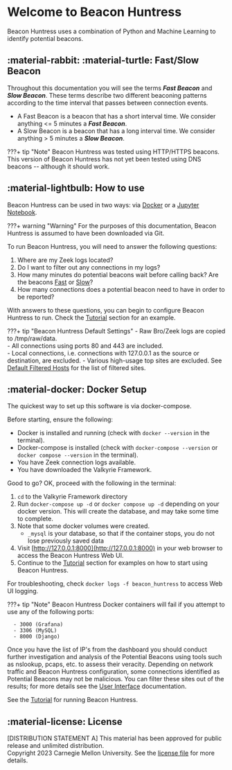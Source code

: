 # Welcome to Beacon Huntress

Beacon Huntress uses a combination of Python and Machine Learning to identify potential beacons.

## :material-rabbit: :material-turtle: <a name="fs_beacons"></a>**Fast/Slow Beacon**

Throughout this documentation you will see the terms <i>**Fast Beacon**</i> and <i>**Slow Beacon**</i>. These terms describe two different beaconing patterns according to the time interval that passes between connection events.

- A Fast Beacon is a beacon that has a short interval time. We consider anything <= 5 minutes a <i>**Fast Beacon**</i>.
- A Slow Beacon is a beacon that has a long interval time. We consider anything > 5 minutes a <i>**Slow Beacon**</i>.

???+ tip "Note"
    Beacon Huntress was tested using HTTP/HTTPS beacons. This version of Beacon Huntress has not yet been tested using DNS beacons -- although it should work.

## :material-lightbulb: **How to use**

Beacon Huntress can be used in two ways: via [Docker](#docker) or a [Jupyter Notebook](jupyter).

???+ warning "Warning"
    For the purposes of this documentation, Beacon Huntress is assumed to have been downloaded via Git.

To run Beacon Huntress, you will need to answer the following questions:

1. Where are my Zeek logs located?
2. Do I want to filter out any connections in my logs?
3. How many minutes do potential beacons wait before calling back? Are the beacons [Fast](#fs_beacons) or [Slow](#fs_beacons)?
4. How many connections does a potential beacon need to have in order to be reported?

With answers to these questions, you can begin to configure Beacon Huntress to run. Check the [Tutorial](tutorial) section for an example.

???+ tip "Beacon Huntress Default Settings"
    - Raw Bro/Zeek logs are copied to /tmp/raw/data. <br>
    - All connections using ports 80 and 443 are included. <br>
    - Local connections, i.e. connections with 127.0.0.1 as the source or destination, are excluded.
    - Various high-usage top sites are excluded. See [Default Filtered Hosts](defaultfilteredhosts) for the list of filtered sites.

## :material-docker: <a name="docker"></a>**Docker Setup**

The quickest way to set up this software is via docker-compose.

Before starting, ensure the following:

- Docker is installed and running (check with `docker --version` in the terminal).
- Docker-compose is installed (check with `docker-compose --version` or `docker compose --version` in the terminal).
- You have Zeek connection logs available.
- You have downloaded the Valkyrie Framework.

Good to go? OK, proceed with the following in the terminal:

1. `cd` to the Valkyrie Framework directory
2. Run `docker-compose up -d` or `docker compose up -d` depending on your docker version. This will create the database, and may take some time to complete.
3. Note that some docker volumes were created.
   - `_mysql` is your database, so that if the container stops, you do not lose previously saved data
4. Visit [http://127.0.0.1:8000](http://127.0.0.1:8000) in your web browser to access the Beacon Huntress Web UI.
5. Continue to the [Tutorial](tutorial) section for examples on how to start using Beacon Huntress.

For troubleshooting, check `docker logs -f beacon_huntress` to access Web UI logging.

???+ tip "Note"
    Beacon Huntress Docker containers will fail if you attempt to use any of the following ports:

      - 3000 (Grafana)
      - 3306 (MySQL)
      - 8000 (Django)

Once you have the list of IP's from the dashboard you should conduct further investigation and analysis of the Potential Beacons using tools such as nslookup, pcaps, etc. to assess their veracity. Depending on network traffic and Beacon Huntress configuration, some connections identified as Potential Beacons may not be malicious. You can filter these sites out of the results; for more details see the [User Interface](interface) documentation.

See the [Tutorial](tutorial) for running Beacon Huntress.

## :material-license: License

[DISTRIBUTION STATEMENT A] This material has been approved for public release and unlimited distribution.  
Copyright 2023 Carnegie Mellon University. See the [license file](https://github.com/cmu-sei/valkyrie_framework/blob/master/license.txt) for more details.
